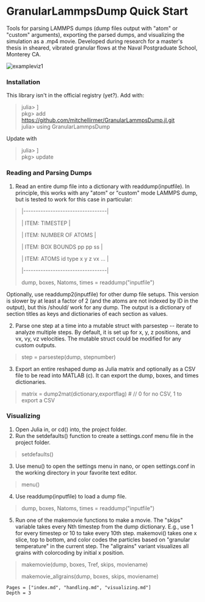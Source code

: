 # GranularLammpsDump Quick Start

Tools for parsing LAMMPS dumps (dump files output with "atom" or "custom" arguments), exporting the parsed dumps, and visualizing the simulation as a .mp4 movie. Developed during research for a master's thesis in sheared, vibrated granular flows at the Naval Postgraduate School, Monterey CA. 

![exampleviz1](https://github.com/mitchellirmer/GranularLammpsDump.jl/assets/81964320/7751af12-21f7-44c0-bd7c-c13d41d82ef3)

### Installation
This library isn't in the official registry (yet?).  Add with:
> julia> ]  
> pkg> add https://github.com/mitchellirmer/GranularLammpsDump.jl.git  
> julia> using GranularLammpsDump  

Update with 
> julia> ]  
> pkg> update

### Reading and Parsing Dumps
1. Read an entire dump file into a dictionary with readdump(inputfile).  In principle, this works with any "atom" or "custom" mode LAMMPS dump, but is tested to work for this case in particular:
>|----------------------------------|  
>
>| ITEM: TIMESTEP                   |  
>
>| ITEM: NUMBER OF ATOMS            |  
> 
>| ITEM: BOX BOUNDS pp pp ss        |  
>
>| ITEM: ATOMS id type x y z vx ... |  
>
>|----------------------------------|  
>
> dump, boxes, Natoms, times = readdump("inputfile")

Optionally, use readdump2(inputfile) for other dump file setups.  This version is slower by at least a factor of 2 (and the atoms are not indexed by ID in the output), but this /should/ work for any dump.  The output is a dictionary of section titles as keys and dictionaries of each section as values.

2. Parse one step at a time into a mutable struct with parsestep -- iterate to analyze multiple steps.  By default, it is set up for x, y, z positions, and vx, vy, vz velocities.  The mutable struct could be modified for any custom outputs.   
> step = parsestep(dump, stepnumber)

3. Export an entire reshaped dump as Julia matrix and optionally as a CSV file to be read into MATLAB (c).  It can export the dump, boxes, and times dictionaries.  
> matrix = dump2mat(dictionary,exportflag)  # // 0 for no CSV, 1 to export a CSV

### Visualizing
1. Open Julia in, or cd() into, the project folder.  
2. Run the setdefaults() function to create a settings.conf menu file in the project folder.  
> setdefaults()

3. Use menu() to open the settings menu in nano, or open settings.conf in the working directory in your favorite text editor.  
> menu()

4. Use readdump(inputfile) to load a dump file.  
> dump, boxes, Natoms, times = readdump("inputfile")

5. Run one of the makemovie functions to make a movie.  The "skips" variable takes every Nth timestep from the dump dictionary. E.g., use 1 for every timestep or 10 to take every 10th step.  makemovi() takes one x slice, top to bottom, and color codes the particles based on "granular temperature" in the current step.  The "allgrains" variant visualizes all grains with colorcoding by initial x position.  
> makemovie(dump, boxes, Tref, skips, moviename)
>
> makemovie_allgrains(dump, boxes, skips, moviename)

```@contents
Pages = ["index.md", "handling.md", "visualizing.md"]
Depth = 3
```


